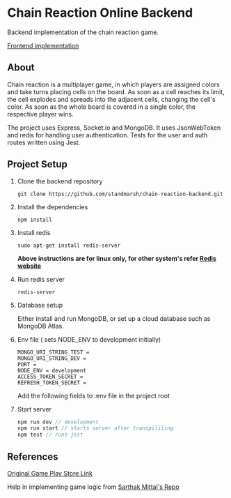 # Chain Reaction Online Backend

Backend implementation of the chain reaction game. 

[Frontend implementation](https://github.com/standmarsh/chain-reaction-frontend)

## About
Chain reaction is a multiplayer game, in which players are assigned colors and take turns placing cells on the board. As soon as a cell reaches its limit, the cell explodes and spreads into the adjacent cells, changing the cell's color. As soon as the whole board is covered in a single color, the respective player wins.

The project uses Express, Socket.io and MongoDB. It uses JsonWebToken and redis for handling user authentication. Tests for the user and auth routes written using Jest.

## Project Setup 
1. Clone the backend repository

   ```
   git clone https://github.com/standmarsh/chain-reaction-backend.git
   ```

2. Install the dependencies

   ```
   npm install
   ```

3. Install redis

   ```
   sudo apt-get install redis-server
   ```

   **Above instructions are for linux only, for other system's refer [Redis website](https://redis.io/)**

4. Run redis server

   ```
   redis-server
   ```

5. Database setup

   Either install and run MongoDB, or set up a cloud database such as MongoDB Atlas.

6. Env file ( sets NODE_ENV to development initially)

   ```
   MONGO_URI_STRING_TEST =
   MONGO_URI_STRING_DEV =
   PORT = 
   NODE_ENV = development
   ACCESS_TOKEN_SECRET =
   REFRESH_TOKEN_SECRET =
   ```

   Add the following fields to .env file in the project root

7. Start server

   ```javascript
   npm run dev // development
   npm run start // starts server after transpililing
   npm test // runs jest
   ```

## References

[Original Game Play Store Link](https://play.google.com/store/apps/details?id=com.BuddyMattEnt.ChainReaction&hl=en_IN&gl=US)

Help in implementing game logic from [Sarthak Mittal's Repo](https://github.com/Sarthak-Mittal/chain-reaction)
